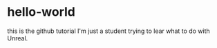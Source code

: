 # hello-world
this is the github tutorial
I'm just a student trying to lear what to do with Unreal.
